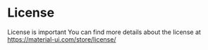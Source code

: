 # License
License is important
You can find more details about the license at https://material-ui.com/store/license/
